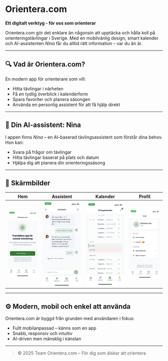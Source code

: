 
# Orientera.com

**Ett digitalt verktyg - för oss som orienterar**

Orientera.com gör det enklare än någonsin att upptäcka och hålla koll på orienteringstävlingar i Sverige. Med en mobilvänlig design, smart kalender och AI-assistenten *Nina* får du alltid rätt information – var du än är.

---

## 🔍 Vad är Orientera.com?

En modern app för orienterare som vill:

- Hitta tävlingar i närheten
- Få en tydlig överblick i kalenderform
- Spara favoriter och planera säsongen
- Använda en personlig assistent för att få hjälp direkt

---

## 🤖 Din AI-assistent: Nina

I appen finns *Nina* – en AI-baserad tävlingsassistent som förstår dina behov.  
Hon kan:

- Svara på frågor om tävlingar
- Hitta tävlingar baserat på plats och datum
- Hjälpa dig att planera din orienteringssäsong

---

## 📱 Skärmbilder

| Hem | Assistent | Kalender | Profil |
|-----|-----------|----------|--------|
| ![Hem](screenshots/home.png) | ![Assistent](screenshots/assistant.png) | ![Kalender](screenshots/calendar.png) | ![Profil](screenshots/profile.png) |

---

## ⚙️ Modern, mobil och enkel att använda

Orientera.com är byggd från grunden med användaren i fokus:

- Fullt mobilanpassad – känns som en app
- Snabb, responsiv och intuitiv
- AI-driven men mänsklig i känslan

---

> © 2025 Team Orientera.com – För dig som älskar att orientera.
